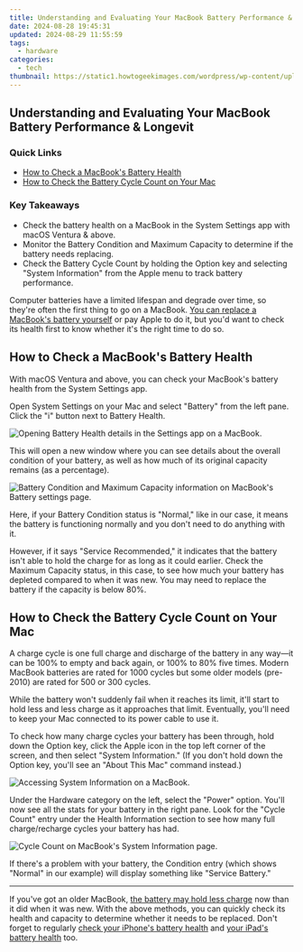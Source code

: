 ```yaml
---
title: Understanding and Evaluating Your MacBook Battery Performance & Longevit
date: 2024-08-28 19:45:31
updated: 2024-08-29 11:55:59
tags:
  - hardware
categories:
  - tech
thumbnail: https://static1.howtogeekimages.com/wordpress/wp-content/uploads/2024/05/a-macbook-pro-seen-from-the-front-above-of-a-wooden-desk-with-the-battery-settings-screen-displayed.jpg
---
```


## Understanding and Evaluating Your MacBook Battery Performance & Longevit

### Quick Links

* [How to Check a MacBook's Battery Health](https://video-screen-grab.techidaily.com/in-2024-top-6-online-webcam-recorders-2023/)
* [How to Check the Battery Cycle Count on Your Mac](https://android-frp.techidaily.com/in-2024-latest-guide-how-to-bypass-gionee-frp-without-computer-by-drfone-android/)

### Key Takeaways

* Check the battery health on a MacBook in the System Settings app with macOS Ventura & above.
* Monitor the Battery Condition and Maximum Capacity to determine if the battery needs replacing.
* Check the Battery Cycle Count by holding the Option key and selecting "System Information" from the Apple menu to track battery performance.

 Computer batteries have a limited lifespan and degrade over time, so they're often the first thing to go on a MacBook. [You can replace a MacBook's battery yourself](https://facebook-clips.techidaily.com/in-2024-mastering-the-social-media-lands-point-10-secrets-for-fb-optimization/) or pay Apple to do it, but you'd want to check its health first to know whether it's the right time to do so.

##  How to Check a MacBook's Battery Health

 With macOS Ventura and above, you can check your MacBook's battery health from the System Settings app.

 Open System Settings on your Mac and select "Battery" from the left pane. Click the "i" button next to Battery Health.

![Opening Battery Health details in the Settings app on a MacBook.](https://static1.howtogeekimages.com/wordpress/wp-content/uploads/2024/05/check-battery-health-on-a-mac-1.jpg) 

 This will open a new window where you can see details about the overall condition of your battery, as well as how much of its original capacity remains (as a percentage).

![Battery Condition and Maximum Capacity information on MacBook's Battery settings page.](https://static1.howtogeekimages.com/wordpress/wp-content/uploads/2024/05/check-battery-health-on-a-mac-2.jpg) 

 Here, if your Battery Condition status is "Normal," like in our case, it means the battery is functioning normally and you don't need to do anything with it.

 However, if it says "Service Recommended," it indicates that the battery isn't able to hold the charge for as long as it could earlier. Check the Maximum Capacity status, in this case, to see how much your battery has depleted compared to when it was new. You may need to replace the battery if the capacity is below 80%.

##  How to Check the Battery Cycle Count on Your Mac

 A charge cycle is one full charge and discharge of the battery in any way—it can be 100% to empty and back again, or 100% to 80% five times. Modern MacBook batteries are rated for 1000 cycles but some older models (pre-2010) are rated for 500 or 300 cycles.

 While the battery won't suddenly fail when it reaches its limit, it'll start to hold less and less charge as it approaches that limit. Eventually, you'll need to keep your Mac connected to its power cable to use it.

 To check how many charge cycles your battery has been through, hold down the Option key, click the Apple icon in the top left corner of the screen, and then select "System Information." (If you don't hold down the Option key, you'll see an "About This Mac" command instead.)

![Accessing System Information on a MacBook.](https://static1.howtogeekimages.com/wordpress/wp-content/uploads/2024/05/check-battery-health-on-a-mac-4.jpg) 

 Under the Hardware category on the left, select the "Power" option. You'll now see all the stats for your battery in the right pane. Look for the "Cycle Count" entry under the Health Information section to see how many full charge/recharge cycles your battery has had.

![Cycle Count on MacBook's System Information page.](https://static1.howtogeekimages.com/wordpress/wp-content/uploads/2024/05/check-battery-health-on-a-mac-3.jpg) 

 If there's a problem with your battery, the Condition entry (which shows "Normal" in our example) will display something like "Service Battery."

---

 If you've got an older MacBook, [the battery may hold less charge](https://youtube-clips.techidaily.com/in-2024-engaging-local-audiences-with-social-media-videos/) now than it did when it was new. With the above methods, you can quickly check its health and capacity to determine whether it needs to be replaced. Don't forget to regularly [check your iPhone's battery health](https://some-approaches.techidaily.com/the-verdict-on-vllo-performance-for-2024/) and [your iPad's battery health](https://screen-mirroring-recording.techidaily.com/updated-digital-video-capture-a-new-eras-insight-for-2024/) too.

<ins class="adsbygoogle"
     style="display:block"
     data-ad-format="autorelaxed"
     data-ad-client="ca-pub-7571918770474297"
     data-ad-slot="1223367746"></ins>



<ins class="adsbygoogle"
     style="display:block"
     data-ad-client="ca-pub-7571918770474297"
     data-ad-slot="8358498916"
     data-ad-format="auto"
     data-full-width-responsive="true"></ins>
